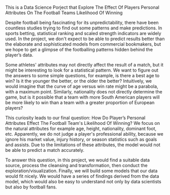 This is a Data Science Porject that Explore The Effect Of Players Personal Attributes On The Football Teams Likelihood Of Winning

Despite football being fascinating for its unpredictability, there have been countless studies trying to find out some patterns and make predictions. In sports betting, statistical ranking and scaled strength indicators are widely used. In the project, we don't expect to be able to predict results better than the elaborate and sophisticated models from commercial bookmakers, but we hope to get a glimpse of the footballing patterns hidden behind the player’s data.

Some athletes' attributes may not directly affect the result of a match, but it might be interesting to look for a statistical pattern. We want to figure out the answers to some simple questions, for example, is there a best age to win? Is it the younger the better, or the older the better? Intuitively, we would imagine that the curve of age versus win rate might be a parabola, with a maximum point. Similarly, nationality does not directly determine the game, but is it possible that a team with more South American players will be more likely to win than a team with a greater proportion of European players?

This curiosity leads to our final question: How Do Player’s Personal Attributes Effect The Football Team's Likelihood Of Winning? We focus on the natural attributes for example age, height, nationality, dominant foot, etc. Apparently, we do not judge a player's professional ability, because we ignore his market value, injury history, or season statistics such as goals and assists. Due to the limitations of these attributes, the model would not be able to predict a match accurately.

To answer this question, in this project, we would find a suitable data source, process the cleansing and transformation, then conduct the exploration/visualization. Finally, we will build some models that our data would fit nicely. We would have a series of findings derived from the data model, which would also be easy to understand not only by data scientists but also by football fans.
